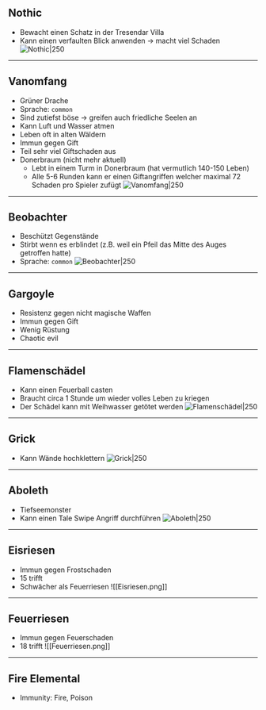 ## Nothic
- Bewacht einen Schatz in der Tresendar Villa
- Kann einen verfaulten Blick anwenden -> macht viel Schaden
![Nothic|250](Nothic.png)

---
## Vanomfang
- Grüner Drache
- Sprache: `common`
- Sind zutiefst böse -> greifen auch friedliche Seelen an
- Kann Luft und Wasser atmen
- Leben oft in alten Wäldern
- Immun gegen Gift
- Teil sehr viel Giftschaden aus
- Donerbraum (nicht mehr aktuell)
	- Lebt in einem Turm in Donerbraum (hat vermutlich 140-150 Leben)
	- Alle 5-6 Runden kann er einen Giftangriffen welcher maximal 72 Schaden pro Spieler zufügt
![Vanomfang|250](Vanomfang.png)

---
## Beobachter
- Beschützt Gegenstände
- Stirbt wenn es erblindet (z.B. weil ein Pfeil das Mitte des Auges getroffen hatte)
- Sprache: `common`
![Beobachter|250](Beobachter.png)

---
## Gargoyle
- Resistenz gegen nicht magische Waffen
- Immun gegen Gift
- Wenig Rüstung
- Chaotic evil

---
## Flamenschädel
- Kann einen Feuerball casten
- Braucht circa 1 Stunde um wieder volles Leben zu kriegen
- Der Schädel kann mit Weihwasser getötet werden
![Flamenschädel|250](Flamenschädel.png)

---
## Grick
- Kann Wände hochklettern
![Grick|250](Grick.png)
---
## Aboleth
- Tiefseemonster
- Kann einen Tale Swipe Angriff durchführen
![Aboleth|250](Aboleth.png)
---
## Eisriesen 
- Immun gegen Frostschaden
- 15 trifft
- Schwächer als Feuerriesen
![[Eisriesen.png]]
---
## Feuerriesen
- Immun gegen Feuerschaden
- 18 trifft
![[Feuerriesen.png]]
---
## Fire Elemental
- Immunity: Fire, Poison
